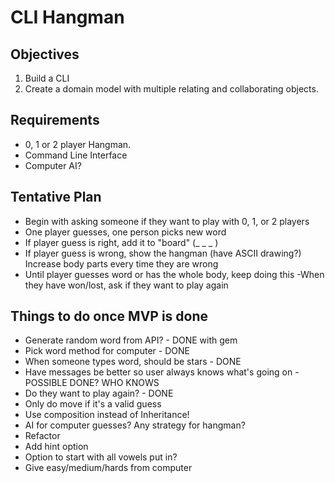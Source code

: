 # CLI Hangman

## Objectives

1. Build a CLI
2. Create a domain model with multiple relating and collaborating objects.

## Requirements
  - 0, 1 or 2 player Hangman.
  - Command Line Interface
  - Computer AI?

## Tentative Plan
 - Begin with asking someone if they want to play with 0, 1, or 2 players
 - One player guesses, one person picks new word
 - If player guess is right, add it to "board" (_ _ _ )
 - If player guess is wrong, show the hangman (have ASCII drawing?) Increase body parts every time they are wrong
 - Until player guesses word or has the whole body, keep doing this
  -When they have won/lost, ask if they want to play again

## Things to do once MVP is done
- Generate random word from API? - DONE with gem
- Pick word method for computer - DONE
- When someone types word, should be stars - DONE
- Have messages be better so user always knows what's going on - POSSIBLE DONE? WHO KNOWS
- Do they want to play again? - DONE
- Only do move if it's a valid guess
- Use composition instead of Inheritance!
- AI for computer guesses? Any strategy for hangman?
- Refactor  
- Add hint option
- Option to start with all vowels put in?
- Give easy/medium/hards from computer

